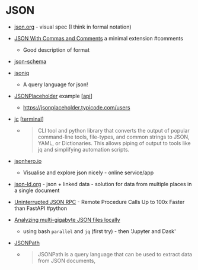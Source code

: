 JSON
====

* [json.org](https://www.json.org/) - visual spec (I think in formal notation)
* [JSON With Commas and Comments](https://nigeltao.github.io/blog/2021/json-with-commas-comments.html) a minimal extension #comments
    * Good description of format
* [json-schema](https://json-schema.org/)
* [jsoniq](https://www.jsoniq.org/)
    * A query language for json!

* [JSONPlaceholder](https://jsonplaceholder.typicode.com/) example [[api]]
    * https://jsonplaceholder.typicode.com/users

* [jc](https://kellyjonbrazil.github.io/jc/) [[terminal]] 
    * > CLI tool and python library that converts the output of popular command-line tools, file-types, and common strings to JSON, YAML, or Dictionaries. This allows piping of output to tools like jq and simplifying automation scripts.

* [jsonhero.io](https://jsonhero.io/)
    * Visualise and explore json nicely - online service/app
* [json-ld.org](https://json-ld.org/) - json + linked data - solution for data from multiple places in a single document
* [Uninterrupted JSON RPC](https://github.com/unum-cloud/ujrpc) - Remote Procedure Calls Up to 100x Faster than FastAPI #python
* [Analyzing multi-gigabyte JSON files locally](https://thenybble.de/posts/json-analysis/)
    * using bash `parallel` and `jq` (first try) - then 'Jupyter and Dask'
* [JSONPath](https://bump.sh/blog/how-to-use-json-path)
    * > JSONPath is a query language that can be used to extract data from JSON documents,

[//begin]: # "Autogenerated link references for markdown compatibility"
[api]: api.md "API"
[terminal]: terminal.md "Terminal"
[//end]: # "Autogenerated link references"